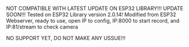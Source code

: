 NOT COMPATIBLE WITH LATEST UPDATE ON ESP32 LIBRARY!!! UPDATE SOON!!!
Tested on ESP32 Library version 2.0.14!
Modified from ESP32 Webserver, ready to use, open IP to config, IP:8000 to start record, and IP:81/stream to check camera

NO SUPPORT YET, DO NOT MAKE ANY USSUE!!!
